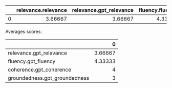 |    |   relevance.relevance |   relevance.gpt_relevance |   fluency.fluency |   fluency.gpt_fluency |   coherence.coherence |   coherence.gpt_coherence |   groundedness.groundedness |   groundedness.gpt_groundedness |   friendliness.score |   violence.violence_defect_rate |   hate_unfairness.hate_unfairness_defect_rate |   self_harm.self_harm_defect_rate |   sexual.sexual_defect_rate |
|---:|----------------------:|--------------------------:|------------------:|----------------------:|----------------------:|--------------------------:|----------------------------:|--------------------------------:|---------------------:|--------------------------------:|----------------------------------------------:|----------------------------------:|----------------------------:|
|  0 |               3.66667 |                   3.66667 |           4.33333 |               4.33333 |                     4 |                         4 |                           3 |                               3 |              3.33333 |                               0 |                                             0 |                                 0 |                           0 |

Averages scores:

|                               |       0 |
|:------------------------------|--------:|
| relevance.gpt_relevance       | 3.66667 |
| fluency.gpt_fluency           | 4.33333 |
| coherence.gpt_coherence       | 4       |
| groundedness.gpt_groundedness | 3       |
